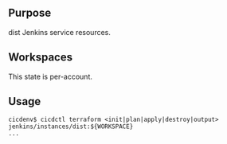 ## Purpose
dist Jenkins service resources.

## Workspaces
This state is per-account.

## Usage
```
cicdenv$ cicdctl terraform <init|plan|apply|destroy|output> jenkins/instances/dist:${WORKSPACE}
...
```
